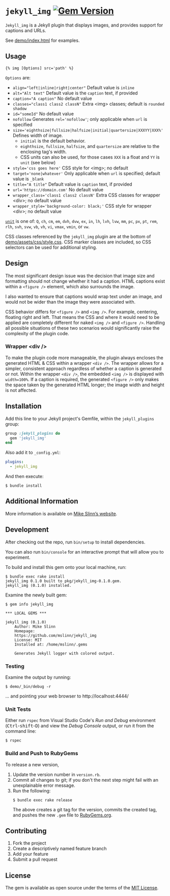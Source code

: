 `jekyll_img`
[![Gem Version](https://badge.fury.io/rb/jekyll_img.svg)](https://badge.fury.io/rb/jekyll_img)
===========

`Jekyll_img` is a Jekyll plugin that displays images,
and provides support for captions and URLs.

See [demo/index.html](demo/index.html) for examples.


## Usage
    {% img [Options] src='path' %}

`Options` are:

 - `align="left|inline|right|center"` Default value is `inline`
 - `alt="Alt text"` Default value is the `caption` text, if provided
 - `caption="A caption"` No default value
 - `classes="class1 class2 classN"` Extra &lt;img&gt; classes; default is `rounded shadow`
 - `id="someId"` No default value
 - `nofollow`  Generates `rel='nofollow'`; only applicable when `url` is specified
 - `size='eighthsize|fullsize|halfsize|initial|quartersize|XXXYY|XXX%'`
   Defines width of image.
   - `initial` is the default behavior.
   - `eighthsize`, `fullsize`, `halfsize`, and `quartersize` are relative to the enclosing tag's width.
   - CSS units can also be used, for those cases `XXX` is a float and `YY` is `unit` (see below)
 - `style='css goes here'` CSS style for &lt;img&gt;; no default
 - `target='none|whatever'` Only applicable when `url` is specified; default value is `_blank`
 - `title="A title"` Default value is `caption` text, if provided
 - `url='https://domain.com'` No default value
 - `wrapper_class='class1 class2 classN'` Extra CSS classes for wrapper &lt;div&gt;; no default value
 - `wrapper_style='background-color: black;'` CSS style for wrapper &lt;div&gt;; no default value

[`unit`](https://developer.mozilla.org/en-US/docs/Learn/CSS/Building_blocks/Values_and_units#numbers_lengths_and_percentages) is one of: `Q`, `ch`, `cm`, `em`, `dvh`, `dvw`, `ex`, `in`, `lh`,
`lvh`, `lvw`, `mm`, `pc`, `px`, `pt`, `rem`, `rlh`, `svh`, `svw`, `vb`,
`vh`, `vi`, `vmax`, `vmin`, or `vw`.

CSS classes referenced by the `jekyll_img` plugin are at the bottom of [demo/assets/css/style.css](demo/assets/css/style.css). CSS marker classes are included, so CSS selectors can be used for additional styling.


## Design
The most significant design issue was the decision that image size and formatting should not change
whether it had a caption.
HTML captions exist within a `<figure />` element, which also surrounds the image.

I also wanted to ensure that captions would wrap text under an image,
and would not be wider than the image they were associated with.

CSS behavior differs for `<figure />` and `<img />`.
For example, centering, floating right and left.
That means the CSS and where it would need to be applied are completely different for
naked `<img />` and `<figure />`.
Handling all possible situations of these two scenarios would significantly raise the complexity of the plugin code.

### Wrapper &lt;div /&gt;
To make the plugin code more manageable,
the plugin always encloses the generated HTML & CSS within a wrapper `<div />`.
The wrapper allows for a simpler, consistent approach regardless of whether a caption is generated or not.
Within the wrapper `<div />`, the embedded `<img />` is displayed with `width=100%`.
If a caption is required, the generated `<figure />` only makes the space taken by the generated HTML longer;
the image width and height is not affected.


## Installation

Add this line to your Jekyll project's Gemfile, within the `jekyll_plugins` group:

```ruby
group :jekyll_plugins do
  gem 'jekyll_img'
end
```

Also add it to `_config.yml`:
```yaml
plugins:
  - jekyll_img
```

And then execute:

    $ bundle install


## Additional Information
More information is available on
[Mike Slinn&rsquo;s website](https://www.mslinn.com/blog/2020/10/03/jekyll-plugins.html).


## Development
After checking out the repo, run `bin/setup` to install dependencies.

You can also run `bin/console` for an interactive prompt that will allow you to experiment.


To build and install this gem onto your local machine, run:
```shell
$ bundle exec rake install
jekyll_img 0.1.0 built to pkg/jekyll_img-0.1.0.gem.
jekyll_img (0.1.0) installed.
```

Examine the newly built gem:
```shell
$ gem info jekyll_img

*** LOCAL GEMS ***

jekyll_img (0.1.0)
    Author: Mike Slinn
    Homepage:
    https://github.com/mslinn/jekyll_img
    License: MIT
    Installed at: /home/mslinn/.gems

    Generates Jekyll logger with colored output.
```

### Testing
Examine the output by running:
```shell
$ demo/_bin/debug -r
```
... and pointing your web browser to http://localhost:4444/

### Unit Tests
Either run `rspec` from Visual Studio Code's *Run and Debug* environment
(<kbd>Ctrl</kbd>-<kbd>shift</kbd>-<kbd>D</kbd>) and view the *Debug Console* output,
or run it from the command line:
```shell
$ rspec
```

### Build and Push to RubyGems
To release a new version,
  1. Update the version number in `version.rb`.
  2. Commit all changes to git; if you don't the next step might fail with an unexplainable error message.
  3. Run the following:
     ```shell
     $ bundle exec rake release
     ```
     The above creates a git tag for the version, commits the created tag,
     and pushes the new `.gem` file to [RubyGems.org](https://rubygems.org).


## Contributing

1. Fork the project
2. Create a descriptively named feature branch
3. Add your feature
4. Submit a pull request


## License

The gem is available as open source under the terms of the [MIT License](https://opensource.org/licenses/MIT).
